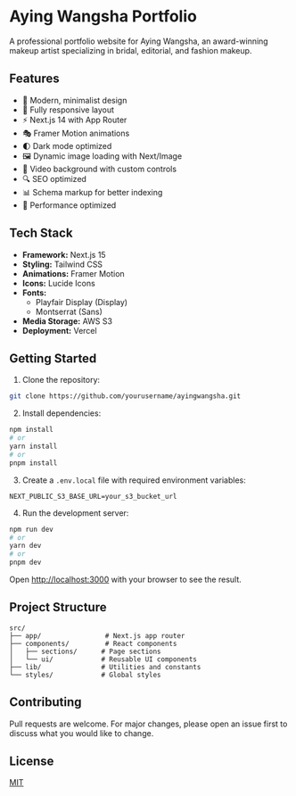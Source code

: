# Aying Wangsha Portfolio

A professional portfolio website for Aying Wangsha, an award-winning makeup artist specializing in bridal, editorial, and fashion makeup.

## Features

- 🎨 Modern, minimalist design
- 📱 Fully responsive layout
- ⚡ Next.js 14 with App Router
- 🎭 Framer Motion animations
- 🌓 Dark mode optimized
- 🖼️ Dynamic image loading with Next/Image
- 🎥 Video background with custom controls
- 🔍 SEO optimized
- 📊 Schema markup for better indexing
- 🎯 Performance optimized

## Tech Stack

- **Framework:** Next.js 15
- **Styling:** Tailwind CSS
- **Animations:** Framer Motion
- **Icons:** Lucide Icons
- **Fonts:**
  - Playfair Display (Display)
  - Montserrat (Sans)
- **Media Storage:** AWS S3
- **Deployment:** Vercel

## Getting Started

1. Clone the repository:

```bash
git clone https://github.com/yourusername/ayingwangsha.git
```

2. Install dependencies:

```bash
npm install
# or
yarn install
# or
pnpm install
```

3. Create a `.env.local` file with required environment variables:

```env
NEXT_PUBLIC_S3_BASE_URL=your_s3_bucket_url
```

4. Run the development server:

```bash
npm run dev
# or
yarn dev
# or
pnpm dev
```

Open [http://localhost:3000](http://localhost:3000) with your browser to see the result.

## Project Structure

```
src/
├── app/                # Next.js app router
├── components/         # React components
│   ├── sections/      # Page sections
│   └── ui/            # Reusable UI components
├── lib/               # Utilities and constants
└── styles/            # Global styles
```

## Contributing

Pull requests are welcome. For major changes, please open an issue first to discuss what you would like to change.

## License

[MIT](https://choosealicense.com/licenses/mit/)
